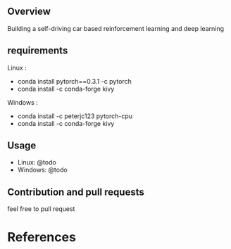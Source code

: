 ## Overview

Building a self-driving car based reinforcement learning and deep learning

## requirements
Linux : 
- conda install pytorch==0.3.1 -c pytorch
- conda install -c conda-forge kivy

Windows : 
- conda install -c peterjc123 pytorch-cpu
- conda install -c conda-forge kivy

## Usage
- Linux: @todo
- Windows: @todo

## Contribution and pull requests

feel free to pull request


# References
